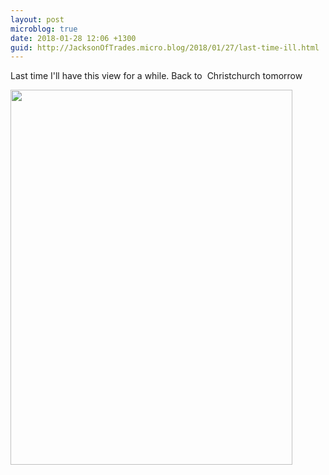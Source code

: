 ```yaml
---
layout: post
microblog: true
date: 2018-01-28 12:06 +1300
guid: http://JacksonOfTrades.micro.blog/2018/01/27/last-time-ill.html
---
```

Last time I'll have this view for a while. Back to  Christchurch tomorrow 

<img src="http://JacksonOfTrades.micro.blog/uploads/2018/8adbeef668.jpg" width="451" height="600" />
